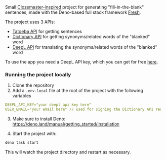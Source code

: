 Small [Clozemaster-inspired](https://www.clozemaster.com) project for generating "fill-in-the-blank" sentences, made with the
Deno-based full stack framework [Fresh](https://fresh.deno.dev/).

The project uses 3 APIs:

- [Tatoeba API](https://en.wiki.tatoeba.org/articles/show/api#) for getting
  sentences
- [Dictionary API](https://dictionaryapi.dev/) for getting synonyms/related
  words of the "blanked" word
- [DeepL API](https://www.deepl.com/en/pro-api) for translating the
  synonyms/related words of the "blanked" word

To use the app you need a DeepL API key, which you can get for free
[here](https://www.deepl.com/en/signup?cta=checkout).

### Running the project locally

1. Clone the repository
2. Add a `.env.local` file at the root of the project with the following
   variables

```yaml
DEEPL_API_KEY="your deepl api key here"
USER_EMAIL="your email here" // used for signing the Dictionary API requests
```

3. Make sure to install Deno:
   https://deno.land/manual/getting_started/installation

4. Start the project with:

```bash
deno task start
```

This will watch the project directory and restart as necessary.
